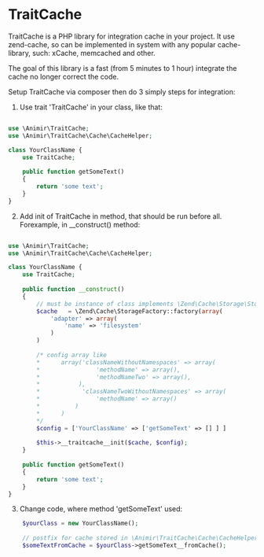 TraitCache
==========

TraitCache is a PHP library for integration cache in your project. It use zend-cache, so can be implemented in system with any popular cache-library, such: xCache, memcached and other.

The goal of this library is a fast (from 5 minutes to 1 hour) integrate the cache no longer correct the code.

Setup TraitCache via composer then do 3 simply steps for integration:

1) Use trait 'TraitCache' in your class, like that:
```php

use \Animir\TraitCache;
use \Animir\TraitCache\Cache\CacheHelper;

class YourClassName {
    use TraitCache;
    
    public function getSomeText() 
    {
        return 'some text';
    }
}
```

2) Add init of TraitCache in method, that should be run before all. 
Forexample, in __construct() method:

```php

use \Animir\TraitCache;
use \Animir\TraitCache\Cache\CacheHelper;

class YourClassName {
    use TraitCache;
    
    public function __construct()
    {
        // must be instance of class implements \Zend\Cache\Storage\StorageInterface interface
        $cache   = \Zend\Cache\StorageFactory::factory(array(
            'adapter' => array(
                'name' => 'filesystem'
            )
        )
        
        /* config array like 
        *      array('classNameWithoutNamespaces' => array(
        *                'methodName' => array(),
        *                'methodNameTwo' => array(),
        *           ),
        *            'classNameTwoWithoutNamespaces' => array(
        *                'methodName' => array()
        *          )
        *      )
        */
        $config = ['YourClassName' => ['getSomeText' => [] ] ]
        
        $this->__traitcache__init($cache, $config);
    }
    
    public function getSomeText() 
    {
        return 'some text';
    }
}
```

3) Change code, where method 'getSomeText' used:

```php
    $yourClass = new YourClassName();
    
    // postfix for cache stored in \Animir\TraitCache\Cache\CacheHelper::TRAITCACHE_METHOD_POSTFIX
    $someTextFromCache = $yourClass->getSomeText__fromCache();
    
```
